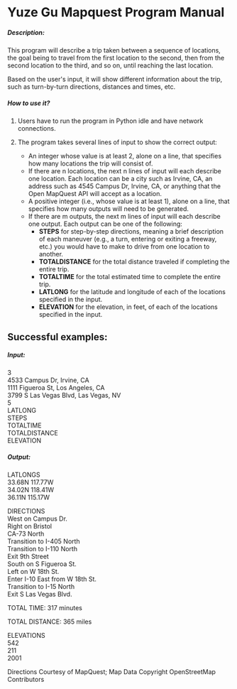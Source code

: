 # Yuze Gu Mapquest Program Manual

##### Description: 
This program will describe a trip taken between a sequence of locations, the goal being to travel from the first location to the second, then from the second location to the third, and so on, until reaching the last location. 

Based on the user's input, it will show different information about the trip, such as turn-by-turn directions, distances and times, etc.

##### How to use it?
 1. Users have to run the program in Python idle and have network connections.

 2. The program takes several lines of input to show the correct output:
    - 	An integer whose value is at least 2, alone on a line, that specifies how many locations the trip will consist of.
    -	 If there are n locations, the next n lines of input will each describe one location. Each location can be a city such as Irvine,
    CA, an address such as 4545 Campus Dr, Irvine, CA, or anything that the Open MapQuest API will accept as a location.   
    -	 A positive integer (i.e., whose value is at least 1), alone on a line, that specifies how many outputs will need to be                   generated.
    -	 If there are m outputs, the next m lines of input will each describe one output. Each output can be one of the following:
   	      -  **STEPS** for step-by-step directions, meaning a brief description of each maneuver (e.g., a turn, entering or exiting a freeway, etc.) you would have to make to drive from one location to another.
   	      -  **TOTALDISTANCE** for the total distance traveled if completing the entire trip.
   	      -  **TOTALTIME** for the total estimated time to complete the entire trip.
   	      -  **LATLONG** for the latitude and longitude of each of the locations specified in the input.
   	      -  **ELEVATION** for the elevation, in feet, of each of the locations specified in the input.


##  Successful examples:
##### Input:

3  
4533 Campus Dr, Irvine, CA  
1111 Figueroa St, Los Angeles, CA  
3799 S Las Vegas Blvd, Las Vegas, NV  
5  
LATLONG  
STEPS  
TOTALTIME  
TOTALDISTANCE  
ELEVATION  

##### Output:  

LATLONGS  
33.68N 117.77W  
34.02N 118.41W  
36.11N 115.17W  

DIRECTIONS  
West on Campus Dr.  
Right on Bristol  
CA-73 North  
Transition to I-405 North  
Transition to I-110 North  
Exit 9th Street  
South on S Figueroa St.  
Left on W 18th St.  
Enter I-10 East from W 18th St.  
Transition to I-15 North  
Exit S Las Vegas Blvd.  

TOTAL TIME: 317 minutes  

TOTAL DISTANCE: 365 miles  

ELEVATIONS  
542  
211  
2001  

Directions Courtesy of MapQuest; Map Data Copyright OpenStreetMap Contributors  
